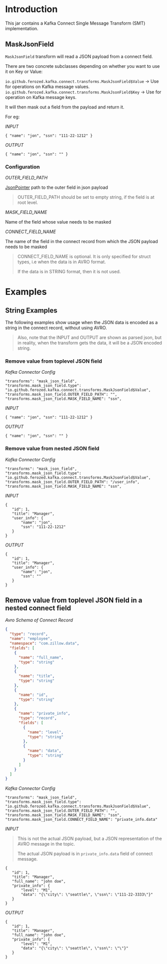 # Introduction

This jar contains a Kafka Connect Single Message Transform (SMT) implementation.

## MaskJsonField

`MaskJsonField` transform will read a JSON payload from a connect field.

There are two concrete subclasses depending on whether you want to use it on Key or Value:

`io.github.ferozed.kafka.connect.transforms.MaskJsonField$Value` -> Use for operations on Kafka message values.
`io.github.ferozed.kafka.connect.transforms.MaskJsonField$Key` -> Use for operation on Kafka message keys.

It will then mask out a field from the payload and return it.

For eg:

*INPUT*

```
{ "name": "jon", "ssn": "111-22-1212" }
```

*OUTPUT*

```
{ "name": "jon", "ssn": "" }
```

### Configuration

*OUTER_FIELD_PATH*

[JsonPointer](https://www.rfc-editor.org/rfc/rfc6901) path to the outer field in json payload

> OUTER_FIELD_PATH should be set to empty string, if the field is at root level.

*MASK_FIELD_NAME*

Name of the field whose value needs to be masked

*CONNECT_FIELD_NAME*

The name of the field in the connect record from which the JSON payload needs to be masked

> CONNECT_FIELD_NAME is optional. It is only specified for struct types, i.e when the data is in AVRO format.
> 
> If the data is in STRING format, then it is not used.

# Examples

## String Examples

The following examples show usage when the JSON data is encoded as a string
in the connect record, without using AVRO.

> Also, note that the INPUT and OUTPUT are shown as parsed json,
> but in reality, when the transform gets the data, it will be 
> a JSON encoded string.

### Remove value from toplevel JSON field

*Kafka Connector Config*


```
"transforms": "mask_json_field",
"transforms.mask_json_field.type": "io.github.ferozed.kafka.connect.transforms.MaskJsonField$Value",
"transforms.mask_json_field.OUTER_FIELD_PATH": "",
"transforms.mask_json_field.MASK_FIELD_NAME": "ssn",
```

*INPUT*

```
{ "name": "jon", "ssn": "111-22-1212" }
```

*OUTPUT*

```
{ "name": "jon", "ssn": "" }
```


### Remove value from nested JSON field

*Kafka Connector Config*

```
"transforms": "mask_json_field",
"transforms.mask_json_field.type": "io.github.ferozed.kafka.connect.transforms.MaskJsonField$Value",
"transforms.mask_json_field.OUTER_FIELD_PATH": "/user_info",
"transforms.mask_json_field.MASK_FIELD_NAME": "ssn",
```

*INPUT*

```
{ 
   "id": 1,
   "title": "Manager",
   "user_info": {
       "name": "jon", 
       "ssn": "111-22-1212" 
   }
}
```

*OUTPUT*

```
{ 
   "id": 1,
   "title": "Manager",
   "user_info": {
       "name": "jon", 
       "ssn": "" 
   }
}
```

## Remove value from toplevel JSON field in a nested connect field


*Avro Schema of Connect Record*

```json
{
  "type": "record",
  "name": "employee",
  "namespace": "com.zillow.data",
  "fields": [
    {
      "name": "full_name",
      "type": "string"
    },
    {
      "name": "title",
      "type": "string"
    },
    {
      "name": "id",
      "type": "string"
    },
    {
      "name": "private_info",
      "type": "record",
      "fields": [
        {
          "name": "level",
          "type": "string"
        },
        {
          "name": "data",
          "type": "string"
        }
      ]
    }
  ]
}
```

*Kafka Connector Config*

```
"transforms": "mask_json_field",
"transforms.mask_json_field.type": "io.github.ferozed.kafka.connect.transforms.MaskJsonField$Value",
"transforms.mask_json_field.OUTER_FIELD_PATH": "",
"transforms.mask_json_field.MASK_FIELD_NAME": "ssn",
"transforms.mask_json_field.CONNECT_FIELD_NAME": "private_info.data"
```

*INPUT*

> This is not the actual JSON payload, but a JSON representation of the AVRO message in the topic.
> 
> The actual JSON payload is in `private_info.data` field of connect message.


```
{ 
   "id": 1,
   "title": "Manager",
   "full_name": "john doe",
   "private_info": {
       "level": "M1", 
       "data": "{\"city\": \"seattle\", \"ssn\": \"111-22-3333\"}" 
   }
}
```

*OUTPUT*

```
{ 
   "id": 1,
   "title": "Manager",
   "full_name": "john doe",
   "private_info": {
       "level": "M1", 
       "data": "{\"city\": \"seattle\", \"ssn\": \"\"}" 
   }
}
```